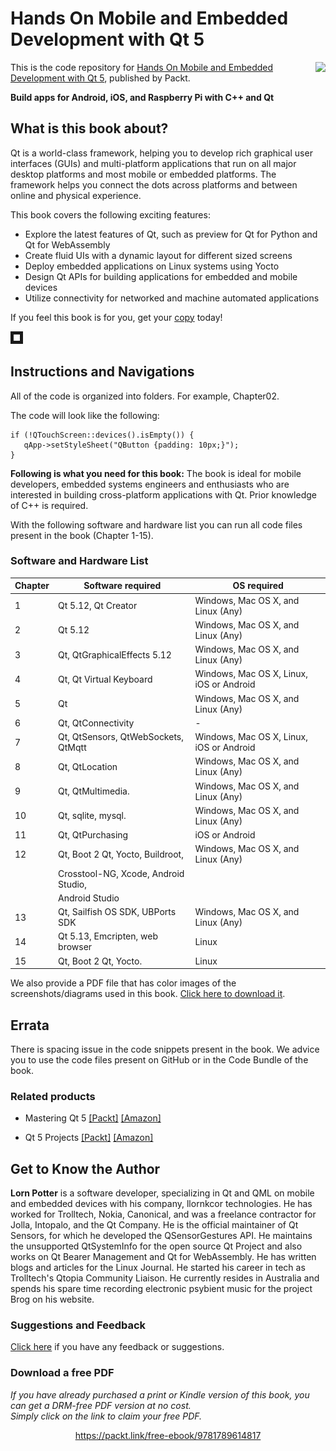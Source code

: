 


# Hands On Mobile and Embedded Development with Qt 5

<a href="https://www.packtpub.com/application-development/hands-mobile-and-embedded-development-qt-5?utm_source=github&utm_campaign=9781789614817"><img src="https://www.packtpub.com/media/catalog/product/cache/e4d64343b1bc593f1c5348fe05efa4a6/b/1/b12076_cover.png" height="256px" align="right"></a>

This is the code repository for [Hands On Mobile and Embedded Development with Qt 5](https://www.packtpub.com/application-development/hands-mobile-and-embedded-development-qt-5?utm_source=github&utm_campaign=9781789614817), published by Packt.

**Build apps for Android, iOS, and Raspberry Pi with C++ and Qt**

## What is this book about?
Qt is a world-class framework, helping you to develop rich graphical user interfaces (GUIs) and multi-platform applications that run on all major desktop platforms and most mobile or embedded platforms. The framework helps you connect the dots across platforms and between online and physical experience.

This book covers the following exciting features:
* Explore the latest features of Qt, such as preview for Qt for Python and Qt for WebAssembly
* Create fluid UIs with a dynamic layout for different sized screens
* Deploy embedded applications on Linux systems using Yocto
* Design Qt APIs for building applications for embedded and mobile devices
* Utilize connectivity for networked and machine automated applications

If you feel this book is for you, get your [copy](https://www.amazon.com/dp/1789614813) today!

<a href="https://www.packtpub.com/?utm_source=github&utm_medium=banner&utm_campaign=GitHubBanner"><img src="https://raw.githubusercontent.com/PacktPublishing/GitHub/master/GitHub.png" 
alt="https://www.packtpub.com/" border="5" /></a>


## Instructions and Navigations
All of the code is organized into folders. For example, Chapter02.

The code will look like the following:
```
if (!QTouchScreen::devices().isEmpty()) {
   qApp->setStyleSheet("QButton {padding: 10px;}");
}
```

**Following is what you need for this book:**
The book is ideal for mobile developers, embedded systems engineers and enthusiasts who are interested in building cross-platform applications with Qt. Prior knowledge of C++ is required.

With the following software and hardware list you can run all code files present in the book (Chapter 1-15).

### Software and Hardware List

| Chapter  | Software required                   | OS required                        |
| -------- | ------------------------------------| -----------------------------------|
| 1        | Qt 5.12, Qt Creator                 | Windows, Mac OS X, and Linux (Any) |
| 2        | Qt 5.12                             | Windows, Mac OS X, and Linux (Any) |
| 3        | Qt, QtGraphicalEffects 5.12         | Windows, Mac OS X, and Linux (Any) |
| 4        | Qt, Qt Virtual Keyboard             | Windows, Mac OS X, Linux, iOS or Android |
| 5        | Qt                                  | Windows, Mac OS X, and Linux (Any) |
| 6        | Qt, QtConnectivity                  |                -                   |
| 7        | Qt, QtSensors, QtWebSockets, QtMqtt | Windows, Mac OS X, Linux, iOS or Android |
| 8        | Qt, QtLocation                      | Windows, Mac OS X, and Linux (Any) |
| 9        | Qt, QtMultimedia.                   | Windows, Mac OS X, and Linux (Any) |
| 10       | Qt, sqlite, mysql.                  | Windows, Mac OS X, and Linux (Any) |
| 11       | Qt, QtPurchasing                    | iOS or Android                     |
| 12       | Qt, Boot 2 Qt, Yocto, Buildroot,    |Windows, Mac OS X, and Linux (Any)  |
|          |Crosstool-NG, Xcode, Android Studio, |                                    |
|          |Android Studio                       |                                    |                            
| 13       | Qt, Sailfish OS SDK, UBPorts SDK    | Windows, Mac OS X, and Linux (Any) |
| 14       | Qt 5.13, Emcripten, web browser     | Linux  |
| 15       | Qt, Boot 2 Qt, Yocto.               | Linux  |

We also provide a PDF file that has color images of the screenshots/diagrams used in this book. [Click here to download it](https://www.packtpub.com/sites/default/files/downloads/9781789614817_ColorImages.pdf).

## Errata
There is spacing issue in the code snippets present in the book. We advice you to use the code files present on GitHub or in the Code Bundle of the book.

### Related products <Other books you may enjoy>
* Mastering Qt 5 [[Packt]](https://www.packtpub.com/application-development/mastering-qt-5?utm_source=github&utm_campaign=9781786467126) [[Amazon]](https://www.amazon.com/dp/1786467127)

* Qt 5 Projects [[Packt]](https://www.packtpub.com/application-development/qt-5-projects?utm_source=github&utm_campaign=9781788293884) [[Amazon]](https://www.amazon.com/dp/1788293886)

## Get to Know the Author
**Lorn Potter**
is a software developer, specializing in Qt and QML on mobile and embedded devices with his company, llornkcor technologies. He has worked for Trolltech, Nokia, Canonical, and was a freelance contractor for Jolla, Intopalo, and the Qt Company. He is the official maintainer of Qt Sensors, for which he developed the QSensorGestures API. He maintains the unsupported QtSystemInfo for the open source Qt Project and also works on Qt Bearer Management and Qt for WebAssembly. He has written blogs and articles for the Linux Journal. He started his career in tech as Trolltech's Qtopia Community Liaison. He currently resides in Australia and spends his spare time recording electronic psybient music for the project Brog on his website.

### Suggestions and Feedback
[Click here](https://docs.google.com/forms/d/e/1FAIpQLSdy7dATC6QmEL81FIUuymZ0Wy9vH1jHkvpY57OiMeKGqib_Ow/viewform) if you have any feedback or suggestions.
### Download a free PDF

 <i>If you have already purchased a print or Kindle version of this book, you can get a DRM-free PDF version at no cost.<br>Simply click on the link to claim your free PDF.</i>
<p align="center"> <a href="https://packt.link/free-ebook/9781789614817">https://packt.link/free-ebook/9781789614817 </a> </p>
